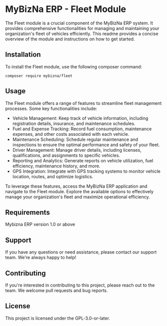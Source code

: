 # MyBizNa ERP - Fleet Module
The Fleet module is a crucial component of the MyBizNa ERP system. It provides comprehensive functionalities for managing and maintaining your organization's fleet of vehicles efficiently. This readme provides a concise overview of the module and instructions on how to get started.

## Installation 
To install the Fleet module, use the following composer command:
```
composer require mybizna/fleet
```
## Usage
The Fleet module offers a range of features to streamline fleet management processes. Some key functionalities include:

 - Vehicle Management: Keep track of vehicle information, including registration details, insurance, and maintenance schedules.
 - Fuel and Expense Tracking: Record fuel consumption, maintenance expenses, and other costs associated with each vehicle.
 - Maintenance Scheduling: Schedule regular maintenance and inspections to ensure the optimal performance and safety of your fleet.
 - Driver Management: Manage driver details, including licenses, qualifications, and assignments to specific vehicles.
 - Reporting and Analytics: Generate reports on vehicle utilization, fuel efficiency, maintenance history, and more.
 - GPS Integration: Integrate with GPS tracking systems to monitor vehicle location, routes, and optimize logistics.

To leverage these features, access the MyBizNa ERP application and navigate to the Fleet module. Explore the available options to effectively manage your organization's fleet and maximize operational efficiency.

## Requirements
Mybizna ERP version 1.0 or above

## Support
If you have any questions or need assistance, please contact our support team. We're always happy to help!

## Contributing
If you're interested in contributing to this project, please reach out to the team. We welcome pull requests and bug reports.

## License
This project is licensed under the GPL-3.0-or-later.
